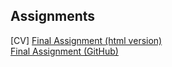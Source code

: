 ## Assignments

[CV]
[Final Assignment (html version)](https://lissethescalante.github.io/Assignments/python_assignment.html)<br>
[Final Assignment (GitHub)](https://github.com/LissethEscalante/Assignments/blob/master/python_assignment.ipynb)<br>

